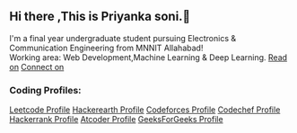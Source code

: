 ## Hi there ,This is Priyanka soni.👋
I'm a final year undergraduate student pursuing Electronics & Communication Engineering from MNNIT Allahabad! </br>
Working area: Web Development,Machine Learning & Deep Learning.
[Read on](https://medium.com/@PSoni_15)
[Connect on](https://www.linkedin.com/in/priyanka-soni-131668176)

### Coding Profiles:
[Leetcode Profile](https://leetcode.com/priyanka_1507/)
[Hackerearth Profile](http://www.hackerearth.com/@priyanka2228)
[Codeforces Profile](https://codeforces.com/profile/PS1507)
[Codechef Profile](https://www.codechef.com/users/priyanka_1507)
[Hackerrank Profile](https://www.hackerrank.com/priyankasoni0191)
[Atcoder Profile](https://atcoder.jp/users/PSoni)
[GeeksForGeeks Profile](https://auth.geeksforgeeks.org/user/priyankasoni01999/profile)



